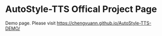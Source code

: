 # AutoStyle-TTS Offical Project Page 
Demo page. Please visit https://chengyuann.github.io/AutoStyle-TTS-DEMO/
